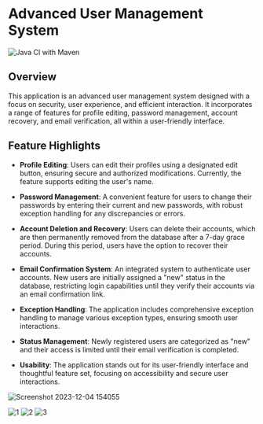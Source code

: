 # Advanced User Management System
![Java CI with Maven](https://github.com/oxygenxml-incubator/oxygen-account/workflows/Java%20CI%20with%20Maven/badge.svg)

## Overview
This application is an advanced user management system designed with a focus on security, user experience, and efficient interaction. It incorporates a range of features for profile editing, password management, account recovery, and email verification, all within a user-friendly interface.

## Feature Highlights

- **Profile Editing**: Users can edit their profiles using a designated edit button, ensuring secure and authorized modifications. Currently, the feature supports editing the user's name.

- **Password Management**: A convenient feature for users to change their passwords by entering their current and new passwords, with robust exception handling for any discrepancies or errors.

- **Account Deletion and Recovery**: Users can delete their accounts, which are then permanently removed from the database after a 7-day grace period. During this period, users have the option to recover their accounts.

- **Email Confirmation System**: An integrated system to authenticate user accounts. New users are initially assigned a "new" status in the database, restricting login capabilities until they verify their accounts via an email confirmation link.

- **Exception Handling**: The application includes comprehensive exception handling to manage various exception types, ensuring smooth user interactions.

- **Status Management**: Newly registered users are categorized as "new" and their access is limited until their email verification is completed.

- **Usability**: The application stands out for its user-friendly interface and thoughtful feature set, focusing on accessibility and secure user interactions.

![Screenshot 2023-12-04 154055](https://github.com/matrex32/VibeFlow/assets/118893406/89a5a8bf-48ae-4bf7-bc1f-ffd687007cfe)

![1](https://github.com/matrex32/VibeFlow/assets/118893406/9b17f366-6638-464a-b4e5-5552140b7205)
![2](https://github.com/matrex32/VibeFlow/assets/118893406/a4646be4-278c-4436-a2da-3d8b34966d79)
![3](https://github.com/matrex32/VibeFlow/assets/118893406/254c6548-fc46-47c4-a57a-b52104c73163)
